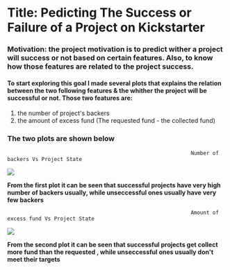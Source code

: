 # Title: Pedicting The Success or Failure of a Project on Kickstarter 

### Motivation: the project motivation is to predict wither a project will success or not based on certain features. Also, to know how those features are related to the project success. 

#### To start exploring this goal I made several plots that explains the relation between the two following features & the whither the project will be successful or not. Those two features are:
1. the number of project's backers
2. the amount of excess fund (The requested fund - the collected fund)

### The two plots are shown below

                                                               Number of backers Vs Project State

![](1.png)

**From the first plot it can be seen that successful projects have very high number of backers usually, while unseccessful ones usually have very few backers**
<br>

                                                               Amount of excess fund Vs Project State
![](2.png)

**From the second plot it can be seen that successful projects get collect more fund than the requested , while unseccessful ones usually don't meet their targets**

